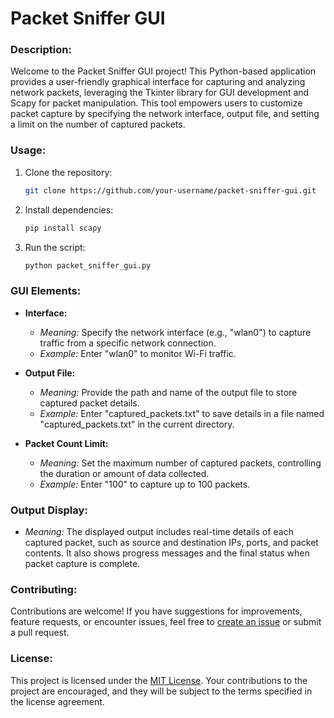 # Packet Sniffer GUI

### **Description:**

Welcome to the Packet Sniffer GUI project! This Python-based application provides a user-friendly graphical interface for capturing and analyzing network packets, leveraging the Tkinter library for GUI development and Scapy for packet manipulation. This tool empowers users to customize packet capture by specifying the network interface, output file, and setting a limit on the number of captured packets.

### **Usage:**

1. Clone the repository:
   ```bash
   git clone https://github.com/your-username/packet-sniffer-gui.git
   ```

2. Install dependencies:
   ```bash
   pip install scapy
   ```

3. Run the script:
   ```bash
   python packet_sniffer_gui.py
   ```

### **GUI Elements:**

- **Interface:**
   - *Meaning:* Specify the network interface (e.g., "wlan0") to capture traffic from a specific network connection.
   - *Example:* Enter "wlan0" to monitor Wi-Fi traffic.

- **Output File:**
   - *Meaning:* Provide the path and name of the output file to store captured packet details.
   - *Example:* Enter "captured_packets.txt" to save details in a file named "captured_packets.txt" in the current directory.

- **Packet Count Limit:**
   - *Meaning:* Set the maximum number of captured packets, controlling the duration or amount of data collected.
   - *Example:* Enter "100" to capture up to 100 packets.

### **Output Display:**

- *Meaning:* The displayed output includes real-time details of each captured packet, such as source and destination IPs, ports, and packet contents. It also shows progress messages and the final status when packet capture is complete.

### **Contributing:**

Contributions are welcome! If you have suggestions for improvements, feature requests, or encounter issues, feel free to [create an issue](https://github.com/Pranav-Amin-10/PacketSnifferGUI/issues) or submit a pull request.

### **License:**

This project is licensed under the [MIT License](LICENSE). Your contributions to the project are encouraged, and they will be subject to the terms specified in the license agreement.
